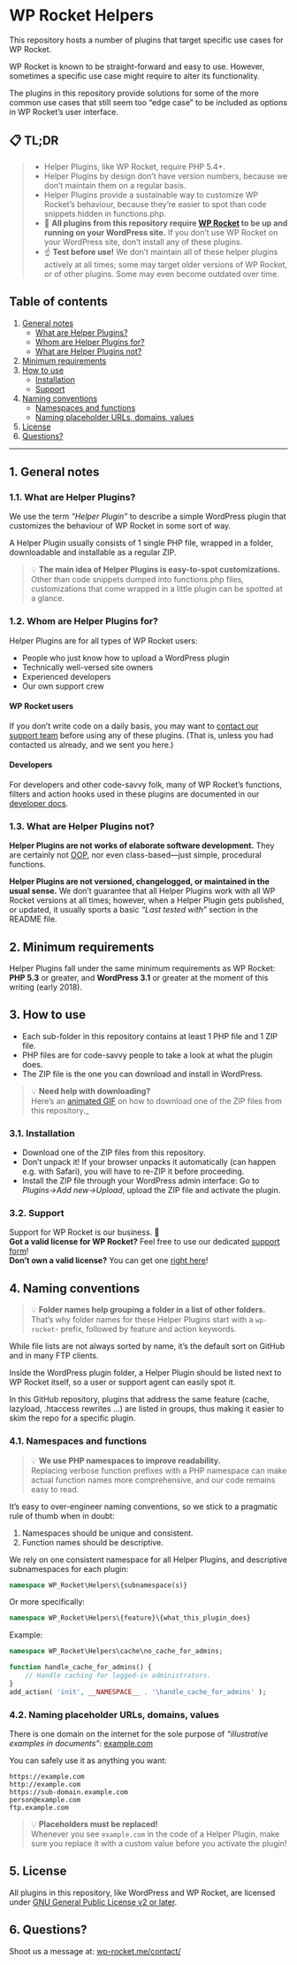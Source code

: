 # WP Rocket Helpers
This repository hosts a number of plugins that target specific use cases for WP Rocket.

WP Rocket is known to be straight-forward and easy to use. However, sometimes a specific use case might require to alter its functionality.

The plugins in this repository provide solutions for some of the more common use cases that still seem too “edge case” to be included as options in WP Rocket’s user interface.

## 📋 TL;DR
> - Helper Plugins, like WP Rocket, require PHP 5.4+.
> - Helper Plugins by design don’t have version numbers, because we don’t maintain them on a regular basis.
> - Helper Plugins provide a sustainable way to customize WP Rocket’s behaviour, because they’re easier to spot than code snippets hidden in functions.php.
> - 🚀 **All plugins from this repository require [WP Rocket](https://wp-rocket.me/) to be up and running on your WordPress site.** If you don’t use WP Rocket on your WordPress site, don’t install any of these plugins.
> - ☝️ **Test before use!** We don’t maintain all of these helper plugins actively at all times; some may target older versions of WP Rocket, or of other plugins. Some may even become outdated over time.

## Table of contents

1. [General notes](#1-general-notes)
   - [What are Helper Plugins?](#11-what-are-helper-plugins)
   - [Whom are Helper Plugins for?](#12-whom-are-helper-plugins-for)
   - [What are Helper Plugins not?](#13-what-are-helper-plugins-not)
2. [Minimum requirements](#2-minimum-requirements)
3. [How to use](#3-how-to-use)
   - [Installation](#31-installation)
   - [Support](#32-support)
4. [Naming conventions](#4-naming-conventions)
   - [Namespaces and functions](#41-namespaces-and-functions)
   - [Naming placeholder URLs, domains, values](#42-naming-placeholder-urls-domains-values)
5. [License](#5-license)
6. [Questions?](#6-questions)

---

## 1. General notes
### 1.1. What are Helper Plugins?
We use the term _“Helper Plugin”_ to describe a simple WordPress plugin that customizes the behaviour of WP Rocket in some sort of way.

A Helper Plugin usually consists of 1 single PHP file, wrapped in a folder, downloadable and installable as a regular ZIP.

> 💡 **The main idea of Helper Plugins is easy-to-spot customizations.**<br>
> Other than code snippets dumped into functions.php files, customizations that come wrapped in a little plugin can be spotted at a glance.

### 1.2. Whom are Helper Plugins for?
Helper Plugins are for all types of WP Rocket users:

* People who just know how to upload a WordPress plugin
* Technically well-versed site owners
* Experienced developers
* Our own support crew

#### WP Rocket users
If you don’t write code on a daily basis, you may want to [contact our support team](https://wp-rocket.me/support/) before using any of these plugins. (That is, unless you had contacted us already, and we sent you here.)

#### Developers
For developers and other code-savvy folk, many of WP Rocket’s functions, filters and action hooks used in these plugins are documented in our [developer docs](http://docs.wp-rocket.me/collection/86-codex).

### 1.3. What are Helper Plugins not?
**Helper Plugins are not works of elaborate software development.**
They are certainly not [OOP](https://en.wikipedia.org/wiki/Object-oriented_programming), nor even class-based—just simple, procedural functions.

**Helper Plugins are not versioned, changelogged, or maintained in the usual sense.**
We don’t guarantee that all Helper Plugins work with all WP Rocket versions at all times; however, when a Helper Plugin gets published, or updated, it usually sports a basic _“Last tested with”_ section in the README file.

## 2. Minimum requirements
Helper Plugins fall under the same minimum requirements as WP Rocket: **PHP 5.3** or greater, and **WordPress 3.1** or greater at the moment of this writing (early 2018).

## 3. How to use

- Each sub-folder in this repository contains at least 1 PHP file and 1 ZIP file.
- PHP files are for code-savvy people to take a look at what the plugin does.
- The ZIP file is the one you can download and install in WordPress.

> 💡 **Need help with downloading?**<br>
> Here’s an [animated GIF](/how-to-download-zip.gif) on how to download one of the ZIP files from this repository._

### 3.1. Installation

- Download one of the ZIP files from this repository.
- Don’t unpack it! If your browser unpacks it automatically (can happen e.g. with Safari), you will have to re-ZIP it before proceeding.
- Install the ZIP file through your WordPress admin interface: Go to _Plugins→Add&#160;new→Upload_, upload the ZIP file and activate the plugin.

### 3.2. Support
Support for WP Rocket is our business.&#160;🙂 <br>
**Got a valid license for WP Rocket?** Feel free to use our dedicated [support form](https://wp-rocket.me/support/)!<br>
**Don’t own a valid license?** You can get one [right here](https://wp-rocket.me/pricing/)!

## 4. Naming conventions
> 💡 **Folder names help grouping a folder in a list of other folders.**<br>
> That’s why folder names for these Helper Plugins start with a `wp-rocket`- prefix, followed by feature and action keywords.

While file lists are not always sorted by name, it’s the default sort on GitHub and in many FTP clients.

Inside the WordPress plugin folder, a Helper Plugin should be listed next to WP Rocket itself, so a user or support agent can easily spot it.

In this GitHub repository, plugins that address the same feature (cache, lazyload, .htaccess rewrites …) are listed in groups, thus making it easier to skim the repo for a specific plugin.

### 4.1. Namespaces and functions
> 💡 **We use PHP namespaces to improve readability.**<br>
> Replacing verbose function prefixes with a PHP namespace can make actual function names more comprehensive, and our code remains easy to read.

It’s easy to over-engineer naming conventions, so we stick to a pragmatic rule of thumb when in doubt:

1. Namespaces should be unique and consistent.
2. Function names should be descriptive.

We rely on one consistent namespace for all Helper Plugins, and descriptive subnamespaces for each plugin:

```php
namespace WP_Rocket\Helpers\{subnamespace(s)}
```

Or more specifically:

```php
namespace WP_Rocket\Helpers\{feature}\{what_this_plugin_does}
```

Example:
```php
namespace WP_Rocket\Helpers\cache\no_cache_for_admins;

function handle_cache_for_admins() {
    // Handle caching for logged-in administrators.
}
add_action( 'init', __NAMESPACE__ . '\handle_cache_for_admins' );
```

### 4.2. Naming placeholder URLs, domains, values
There is one domain on the internet for the sole purpose of _“illustrative examples in documents”_: [example.com](https://example.com/)

You can safely use it as anything you want:

```
https://example.com
http://example.com
https://sub-domain.example.com
person@example.com
ftp.example.com
```

> 💡 **Placeholders must be replaced!**<br>
> Whenever you see `example.com` in the code of a Helper Plugin, make sure you replace it with a custom value before you activate the plugin!

## 5. License

All plugins in this repository, like WordPress and WP Rocket, are licensed under [GNU General Public License v2 or later](/LICENSE).

## 6. Questions?

Shoot us a message at: [wp-rocket.me/contact/](https://wp-rocket.me/contact/?nocache)
